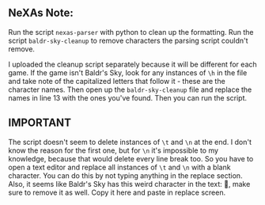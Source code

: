 ## NeXAs Note:
Run the script `nexas-parser` with python to clean up the formatting. 
Run the script `baldr-sky-cleanup` to remove characters the parsing script couldn't remove.

I uploaded the cleanup script separately because it will be different for each game. If the game isn't Baldr's Sky,
look for any instances of `\h` in the file and take note of the capitalized letters that follow it - these are the character names.
Then open up the `baldr-sky-cleanup` file and replace the names in line 13 with the ones you've found. Then you can run the script.

## IMPORTANT
The script doesn't seem to delete instances of `\t` and `\n` at the end. I don't know the reason for the first one, but for `\n` it's
impossible to my knowledge, because that would delete every line break too. So you have to open a text editor and replace all instances
of `\t` and `\n` with a blank character. You can do this by not typing anything in the replace section.
Also, it seems like Baldr's Sky has this weird character in the text: , make sure to remove it as well. Copy it here and paste in replace
screen.
